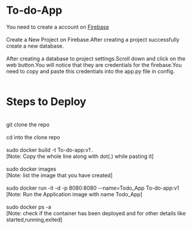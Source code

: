 # To-do-App
You need to create a account on [Firebase](https://console.firebase.google.com/u/0/ "Firebase")
</br>
</br>Create a New Project on Firebase.After creating a project successfully create a new database.
</br></br>After creating a database to project settings.Scroll down and click on the web button.You will notice that they are credentials for the firebase.You need to copy and paste this credentials into the app.py file in config.
</br></br>
# Steps to Deploy
</br>
git clone the repo </br></br>
cd into the clone repo</br></br>
sudo docker build -t To-do-app:v1 .</br>[Note: Copy the whole line along with dot(.) while pasting it]</br></br>
sudo docker images </br>[Note: list the image that you have created]</br></br>
sudo docker run -it -d -p 8080:8080 --name=Todo_App To-do-app:v1 </br>[Note: Run the Application image with name Todo_App]</br></br>
sudo docker ps -a</br>
[Note: check if the container has been deployed and for other details like started,running,exited]</br></br>



